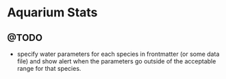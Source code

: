 # Aquarium Stats

## @TODO
 
- specify water parameters for each species in frontmatter (or some data file) and show alert when the parameters go outside of the acceptable range for that species.